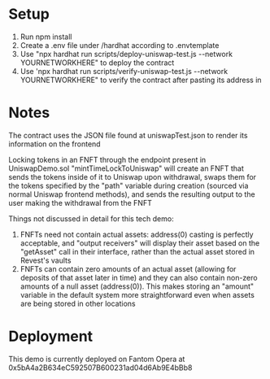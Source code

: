 # Setup

1. Run npm install
2. Create a .env file under /hardhat according to .envtemplate
3. Use "npx hardhat run scripts/deploy-uniswap-test.js --network YOURNETWORKHERE" to deploy the contract
4. Use 'npx hardhat run scripts/verify-uniswap-test.js --network YOURNETWORKHERE" to verify the contract after pasting its address in

# Notes
The contract uses the JSON file found at uniswapTest.json to render its information on the frontend

Locking tokens in an FNFT through the endpoint present in UniswapDemo.sol "mintTimeLockToUniswap" will create an FNFT that sends the tokens inside of it to Uniswap upon withdrawal, swaps them for the tokens specified by the "path" variable during creation (sourced via normal Uniswap frontend methods), and sends the resulting output to the user making the withdrawal from the FNFT

Things not discussed in detail for this tech demo:

1. FNFTs need not contain actual assets: address(0) casting is perfectly acceptable, and "output receivers" will display their asset based on the "getAsset" call in their interface, rather than the actual asset stored in Revest's vaults
2. FNFTs can contain zero amounts of an actual asset (allowing for deposits of that asset later in time) and they can also contain non-zero amounts of a null asset (address(0)). This makes storing an "amount" variable in the default system more straightforward even when assets are being stored in other locations

# Deployment

This demo is currently deployed on Fantom Opera at 0x5bA4a2B634eC592507B600231ad04d6Ab9E4bBb8